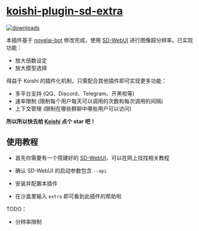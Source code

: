 # [koishi-plugin-sd-extra](https://github.com/MirrorCY/sd-extra)

[![downloads](https://img.shields.io/npm/dm/koishi-plugin-sd-extra?style=flat-square)](https://www.npmjs.com/package/koishi-plugin-sd-extra) 

本插件基于 [novelai-bot](https://github.com/koishijs/novelai-bot) 修改完成，使用 [SD-WebUI](https://github.com/AUTOMATIC1111/stable-diffusion-webui) 进行图像超分辨率。已实现功能：

- 放大倍数设定
- 放大模型选择

得益于 Koishi 的插件化机制，只需配合其他插件即可实现更多功能：

- 多平台支持 (QQ、Discord、Telegram、开黑啦等)
- 速率限制 (限制每个用户每天可以调用的次数和每次调用的间隔)
- 上下文管理 (限制在哪些群聊中哪些用户可以访问)

**所以所以快去给 [Koishi](https://github.com/koishijs/koishi) 点个 star 吧！**

## 使用教程

- 首先你需要有一个搭建好的 [SD-WebUI](https://github.com/AUTOMATIC1111/stable-diffusion-webui)，可以在网上找找相关教程

- 确认 SD-WebUI 的启动参数包含 `--api` 
- 安装并配置本插件
- 在沙盒里输入 `extra` 即可看到此插件的帮助啦

TODO：

- 分辨率限制